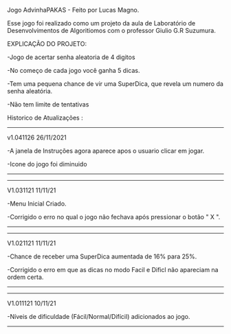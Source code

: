 Jogo AdvinhaPAKAS - Feito por Lucas Magno.

Esse jogo foi realizado como um projeto da aula de Laboratório de Desenvolvimentos de Algoritiomos com o  professor Giulio G.R Suzumura.


EXPLICAÇÃO DO PROJETO:

-Jogo de acertar senha aleatoria de 4 digitos

-No começo de cada jogo você ganha 5 dicas.

-Tem uma pequena chance de vir uma SuperDica, que revela um numero da senha aleatória.

-Não tem limite de tentativas

Historico de Atualizações :

-----------------------------------------------------------------------------------------------------------

v1.041126   26/11/2021

-A janela de Instruções agora aparece apos o usuario clicar em jogar.

-Icone do jogo foi diminuido 

-----------------------------------------------------------------------------------------------------------

-----------------------------------------------------------------------------------------------------------

V1.031121  11/11/21

-Menu Inicial Criado.

-Corrigido o erro no qual o jogo não fechava após pressionar o botão " X ".

-----------------------------------------------------------------------------------------------------------

-----------------------------------------------------------------------------------------------------------

V1.021121  11/11/21

-Chance de receber uma SuperDica aumentada de 16% para 25%.

-Corrigido o erro em que as dicas no modo Facil e Dificl não apareciam na ordem certa.

-----------------------------------------------------------------------------------------------------------

-----------------------------------------------------------------------------------------------------------

V1.011121  10/11/21

-Níveis de dificuldade (Fácil/Normal/Difícil) adicionados ao jogo.

-----------------------------------------------------------------------------------------------------------
